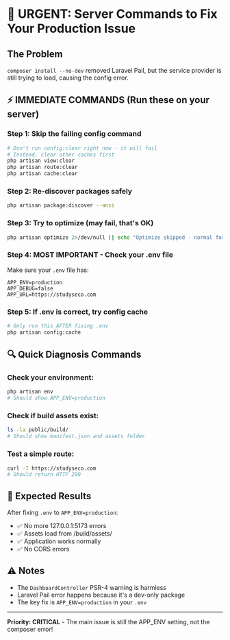 # 🚨 URGENT: Server Commands to Fix Your Production Issue

## The Problem
`composer install --no-dev` removed Laravel Pail, but the service provider is still trying to load, causing the config error.

## ⚡ IMMEDIATE COMMANDS (Run these on your server)

### Step 1: Skip the failing config command
```bash
# Don't run config:clear right now - it will fail
# Instead, clear other caches first
php artisan view:clear
php artisan route:clear  
php artisan cache:clear
```

### Step 2: Re-discover packages safely
```bash
php artisan package:discover --ansi
```

### Step 3: Try to optimize (may fail, that's OK)
```bash
php artisan optimize 2>/dev/null || echo "Optimize skipped - normal for production"
```

### Step 4: MOST IMPORTANT - Check your .env file
Make sure your `.env` file has:
```env
APP_ENV=production
APP_DEBUG=false
APP_URL=https://studyseco.com
```

### Step 5: If .env is correct, try config cache
```bash
# Only run this AFTER fixing .env
php artisan config:cache
```

## 🔍 Quick Diagnosis Commands

### Check your environment:
```bash
php artisan env
# Should show APP_ENV=production
```

### Check if build assets exist:
```bash
ls -la public/build/
# Should show manifest.json and assets folder
```

### Test a simple route:
```bash
curl -I https://studyseco.com
# Should return HTTP 200
```

## 🎯 Expected Results

After fixing `.env` to `APP_ENV=production`:
- ✅ No more 127.0.0.1:5173 errors
- ✅ Assets load from /build/assets/
- ✅ Application works normally
- ✅ No CORS errors

## ⚠️ Notes
- The `DashboardController` PSR-4 warning is harmless
- Laravel Pail error happens because it's a dev-only package
- The key fix is `APP_ENV=production` in your `.env`

---
**Priority: CRITICAL** - The main issue is still the APP_ENV setting, not the composer error!